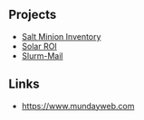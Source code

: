 
## Projects

* [Salt Minion Inventory](https://github.com/neilmunday/Salt-Minion-Inventory)
* [Solar ROI](https://github.com/neilmunday/solar-roi)
* [Slurm-Mail](https://github.com/neilmunday/slurm-mail)

## Links

* https://www.mundayweb.com
